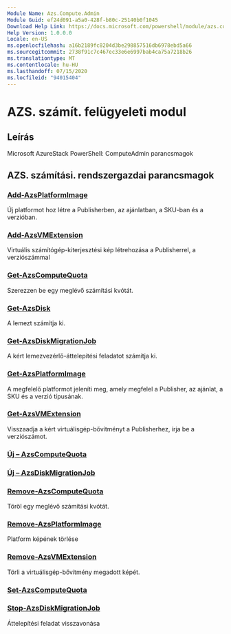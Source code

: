 ```yaml
---
Module Name: Azs.Compute.Admin
Module Guid: ef24d091-a5a0-428f-b80c-25140b0f1045
Download Help Link: https://docs.microsoft.com/powershell/module/azs.compute.admin
Help Version: 1.0.0.0
Locale: en-US
ms.openlocfilehash: a16b2189fc8204d3be298857516db6978ebd5a66
ms.sourcegitcommit: 2738f91c7c467ec33e6e6997bab4ca75a7218b26
ms.translationtype: MT
ms.contentlocale: hu-HU
ms.lasthandoff: 07/15/2020
ms.locfileid: "94015404"
---
```

# AZS. számít. felügyeleti modul
## Leírás
Microsoft AzureStack PowerShell: ComputeAdmin parancsmagok

## AZS. számítási. rendszergazdai parancsmagok
### [Add-AzsPlatformImage](Add-AzsPlatformImage.md)
Új platformot hoz létre a Publisherben, az ajánlatban, a SKU-ban és a verzióban.

### [Add-AzsVMExtension](Add-AzsVMExtension.md)
Virtuális számítógép-kiterjesztési kép létrehozása a Publisherrel, a verziószámmal

### [Get-AzsComputeQuota](Get-AzsComputeQuota.md)
Szerezzen be egy meglévő számítási kvótát.

### [Get-AzsDisk](Get-AzsDisk.md)
A lemezt számítja ki.

### [Get-AzsDiskMigrationJob](Get-AzsDiskMigrationJob.md)
A kért lemezvezérlő-áttelepítési feladatot számítja ki.

### [Get-AzsPlatformImage](Get-AzsPlatformImage.md)
A megfelelő platformot jeleníti meg, amely megfelel a Publisher, az ajánlat, a SKU és a verzió típusának.

### [Get-AzsVMExtension](Get-AzsVMExtension.md)
Visszaadja a kért virtuálisgép-bővítményt a Publisherhez, írja be a verziószámot.

### [Új – AzsComputeQuota](New-AzsComputeQuota.md)


### [Új – AzsDiskMigrationJob](New-AzsDiskMigrationJob.md)


### [Remove-AzsComputeQuota](Remove-AzsComputeQuota.md)
Töröl egy meglévő számítási kvótát.

### [Remove-AzsPlatformImage](Remove-AzsPlatformImage.md)
Platform képének törlése

### [Remove-AzsVMExtension](Remove-AzsVMExtension.md)
Törli a virtuálisgép-bővítmény megadott képét.

### [Set-AzsComputeQuota](Set-AzsComputeQuota.md)


### [Stop-AzsDiskMigrationJob](Stop-AzsDiskMigrationJob.md)
Áttelepítési feladat visszavonása

